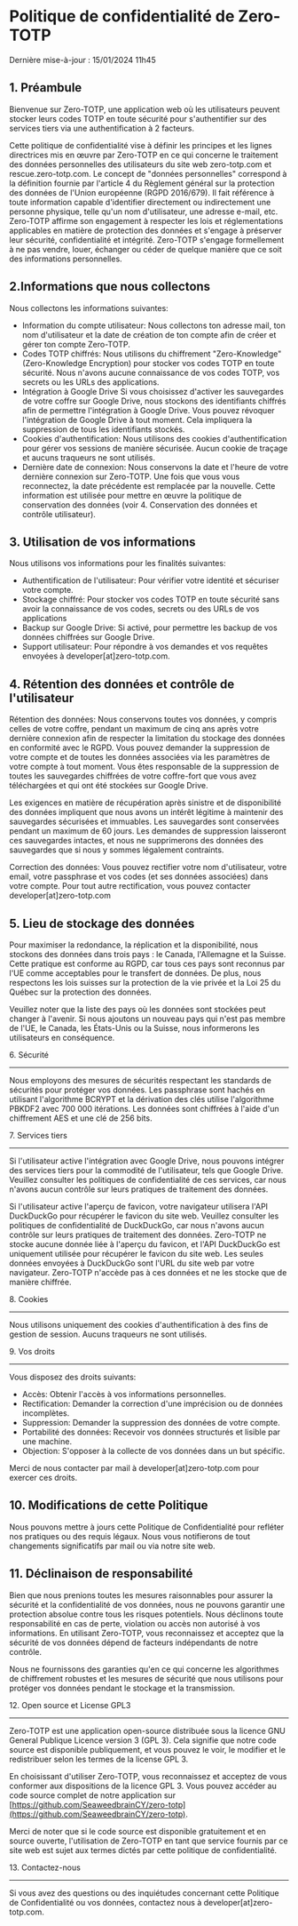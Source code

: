 Politique de confidentialité de Zero-TOTP
=========================================


Dernière mise-à-jour : 15/01/2024 11h45

1\. Préambule
-------------

Bienvenue sur Zero-TOTP, une application web où les utilisateurs peuvent stocker leurs codes TOTP en toute sécurité pour s'authentifier sur des services tiers via une authentification à 2 facteurs.

  

Cette politique de confidentialité vise à définir les principes et les lignes directrices mis en œuvre par Zero-TOTP en ce qui concerne le traitement des données personnelles des utilisateurs du site web zero-totp.com et rescue.zero-totp.com. Le concept de "données personnelles" correspond à la définition fournie par l'article 4 du Règlement général sur la protection des données de l'Union européenne (RGPD 2016/679). Il fait référence à toute information capable d'identifier directement ou indirectement une personne physique, telle qu'un nom d'utilisateur, une adresse e-mail, etc. Zero-TOTP affirme son engagement à respecter les lois et réglementations applicables en matière de protection des données et s'engage à préserver leur sécurité, confidentialité et intégrité. Zero-TOTP s'engage formellement à ne pas vendre, louer, échanger ou céder de quelque manière que ce soit des informations personnelles.

2.Informations que nous collectons
----------------------------------

Nous collectons les informations suivantes:

  

*   Information du compte utilisateur: Nous collectons ton adresse mail, ton nom d'utilisateur et la date de création de ton compte afin de créer et gérer ton compte Zero-TOTP.
*   Codes TOTP chiffrés: Nous utilisons du chiffrement "Zero-Knowledge" (Zero-Knowledge Encryption) pour stocker vos codes TOTP en toute sécurité. Nous n'avons aucune connaissance de vos codes TOTP, vos secrets ou les URLs des applications.
*   Intégration à Google Drive Si vous choisissez d'activer les sauvegardes de votre coffre sur Google Drive, nous stockons des identifiants chiffrés afin de permettre l'intégration à Google Drive. Vous pouvez révoquer l'intégration de Google Drive à tout moment. Cela impliquera la suppression de tous les identifiants stockés.
*   Cookies d'authentification: Nous utilisons des cookies d'authentification pour gérer vos sessions de manière sécurisée. Aucun cookie de traçage et aucuns traqueurs ne sont utilisés.
*   Dernière date de connexion: Nous conservons la date et l'heure de votre dernière connexion sur Zero-TOTP. Une fois que vous vous reconnectez, la date précédente est remplacée par la nouvelle. Cette information est utilisée pour mettre en œuvre la politique de conservation des données (voir 4. Conservation des données et contrôle utilisateur).


3\. Utilisation de vos informations
-----------------------------------

Nous utilisons vos informations pour les finalités suivantes:

  

*   Authentification de l'utilisateur: Pour vérifier votre identité et sécuriser votre compte.
*   Stockage chiffré: Pour stocker vos codes TOTP en toute sécurité sans avoir la connaissance de vos codes, secrets ou des URLs de vos applications
*   Backup sur Google Drive: Si activé, pour permettre les backup de vos données chiffrées sur Google Drive.
*   Support utilisateur: Pour répondre à vos demandes et vos requêtes envoyées à developer\[at\]zero-totp.com.

4\. Rétention des données et contrôle de l'utilisateur
------------------------------------------------------


Rétention des données: Nous conservons toutes vos données, y compris celles de votre coffre, pendant un maximum de cinq ans après votre dernière connexion afin de respecter la limitation du stockage des données en conformité avec le RGPD. Vous pouvez demander la suppression de votre compte et de toutes les données associées via les paramètres de votre compte à tout moment. Vous êtes responsable de la suppression de toutes les sauvegardes chiffrées de votre coffre-fort que vous avez téléchargées et qui ont été stockées sur Google Drive.  
  
Les exigences en matière de récupération après sinistre et de disponibilité des données impliquent que nous avons un intérêt légitime à maintenir des sauvegardes sécurisées et immuables. Les sauvegardes sont conservées pendant un maximum de 60 jours. Les demandes de suppression laisseront ces sauvegardes intactes, et nous ne supprimerons des données des sauvegardes que si nous y sommes légalement contraints.

  

Correction des données: Vous pouvez rectifier votre nom d'utilisateur, votre email, votre passphrase et vos codes (et ses données associées) dans votre compte. Pour tout autre rectification, vous pouvez contacter developer\[at\]zero-totp.com

5\. Lieu de stockage des données
--------------------------------

Pour maximiser la redondance, la réplication et la disponibilité, nous stockons des données dans trois pays : le Canada, l'Allemagne et la Suisse. Cette pratique est conforme au RGPD, car tous ces pays sont reconnus par l'UE comme acceptables pour le transfert de données. De plus, nous respectons les lois suisses sur la protection de la vie privée et la Loi 25 du Québec sur la protection des données.  
  
Veuillez noter que la liste des pays où les données sont stockées peut changer à l'avenir. Si nous ajoutons un nouveau pays qui n'est pas membre de l'UE, le Canada, les États-Unis ou la Suisse, nous informerons les utilisateurs en conséquence.

6\. Sécurité

------------

Nous employons des mesures de sécurités respectant les standards de sécurités pour protéger vos données. Les passphrase sont hachés en utilisant l'algorithme BCRYPT et la dérivation des clés utilise l'algorithme PBKDF2 avec 700 000 itérations. Les données sont chiffrées à l'aide d'un chiffrement AES et une clé de 256 bits.


7\. Services tiers

------------------

Si l'utilisateur active l'intégration avec Google Drive, nous pouvons intégrer des services tiers pour la commodité de l'utilisateur, tels que Google Drive. Veuillez consulter les politiques de confidentialité de ces services, car nous n'avons aucun contrôle sur leurs pratiques de traitement des données.

  

Si l'utilisateur active l'aperçu de favicon, votre navigateur utilisera l'API DuckDuckGo pour récupérer le favicon du site web. Veuillez consulter les politiques de confidentialité de DuckDuckGo, car nous n'avons aucun contrôle sur leurs pratiques de traitement des données. Zero-TOTP ne stocke aucune donnée liée à l'aperçu du favicon, et l'API DuckDuckGo est uniquement utilisée pour récupérer le favicon du site web. Les seules données envoyées à DuckDuckGo sont l'URL du site web par votre navigateur. Zero-TOTP n'accède pas à ces données et ne les stocke que de manière chiffrée.


8\. Cookies

-----------

Nous utilisons uniquement des cookies d'authentification à des fins de gestion de session. Aucuns traqueurs ne sont utilisés.


9\. Vos droits

--------------

Vous disposez des droits suivants:

  

*   Accès: Obtenir l'accès à vos informations personnelles.
*   Rectification: Demander la correction d'une imprécision ou de données incomplètes.
*   Suppression: Demander la suppression des données de votre compte.
*   Portabilité des données: Recevoir vos données structurés et lisible par une machine.
*   Objection: S'opposer à la collecte de vos données dans un but spécific.

  

Merci de nous contacter par mail à developer\[at\]zero-totp.com pour exercer ces droits.


10\. Modifications de cette Politique
-------------------------------------


Nous pouvons mettre à jours cette Politique de Confidentialité pour refléter nos pratiques ou des requis légaux. Nous vous notifierons de tout changements significatifs par mail ou via notre site web.

11\. Déclinaison de responsabilité
----------------------------------

Bien que nous prenions toutes les mesures raisonnables pour assurer la sécurité et la confidentialité de vos données, nous ne pouvons garantir une protection absolue contre tous les risques potentiels. Nous déclinons toute responsabilité en cas de perte, violation ou accès non autorisé à vos informations. En utilisant Zero-TOTP, vous reconnaissez et acceptez que la sécurité de vos données dépend de facteurs indépendants de notre contrôle.

  

Nous ne fournissons des garanties qu'en ce qui concerne les algorithmes de chiffrement robustes et les mesures de sécurité que nous utilisons pour protéger vos données pendant le stockage et la transmission.

  


12\. Open source et License GPL3

--------------------------------

Zero-TOTP est une application open-source distribuée sous la licence GNU General Publique Licence version 3 (GPL 3). Cela signifie que notre code source est disponible publiquement, et vous pouvez le voir, le modifier et le redistribuer selon les termes de la license GPL 3.

  

En choisissant d'utiliser Zero-TOTP, vous reconnaissez et acceptez de vous conformer aux dispositions de la licence GPL 3. Vous pouvez accéder au code source complet de notre application sur [https://github.com/SeaweedbrainCY/zero-totp](https://github.com/SeaweedbrainCY/zero-totp).

  

Merci de noter que si le code source est disponible gratuitement et en source ouverte, l'utilisation de Zero-TOTP en tant que service fournis par ce site web est sujet aux termes dictés par cette politique de confidentialité.


13\. Contactez-nous

-------------------

Si vous avez des questions ou des inquiétudes concernant cette Politique de Confidentialité ou vos données, contactez nous à developer\[at\]zero-totp.com.